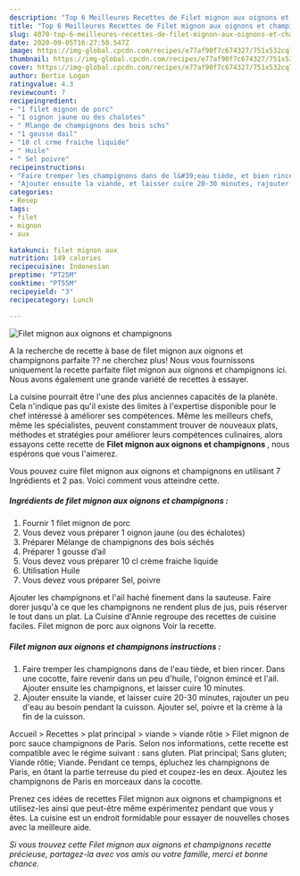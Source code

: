 ```yaml
---
description: "Top 6 Meilleures Recettes de Filet mignon aux oignons et champignons"
title: "Top 6 Meilleures Recettes de Filet mignon aux oignons et champignons"
slug: 4070-top-6-meilleures-recettes-de-filet-mignon-aux-oignons-et-champignons
date: 2020-09-05T16:27:50.547Z
image: https://img-global.cpcdn.com/recipes/e77af90f7c674327/751x532cq70/filet-mignon-aux-oignons-et-champignons-photo-principale-de-la-recette.jpg
thumbnail: https://img-global.cpcdn.com/recipes/e77af90f7c674327/751x532cq70/filet-mignon-aux-oignons-et-champignons-photo-principale-de-la-recette.jpg
cover: https://img-global.cpcdn.com/recipes/e77af90f7c674327/751x532cq70/filet-mignon-aux-oignons-et-champignons-photo-principale-de-la-recette.jpg
author: Bertie Logan
ratingvalue: 4.3
reviewcount: 7
recipeingredient:
- "1 filet mignon de porc"
- "1 oignon jaune ou des chalotes"
- " Mlange de champignons des bois schs"
- "1 gousse dail"
- "10 cl crme fraiche liquide"
- " Huile"
- " Sel poivre"
recipeinstructions:
- "Faire tremper les champignons dans de l&#39;eau tiède, et bien rincer. Dans une cocotte, faire revenir dans un peu d&#39;huile, l&#39;oignon émincé et l&#39;ail. Ajouter ensuite les champignons, et laisser cuire 10 minutes."
- "Ajouter ensuite la viande, et laisser cuire 20-30 minutes, rajouter un peu d&#39;eau au besoin pendant la cuisson. Ajouter sel, poivre et la crème à la fin de la cuisson."
categories:
- Resep
tags:
- filet
- mignon
- aux

katakunci: filet mignon aux 
nutrition: 149 calories
recipecuisine: Indonesian
preptime: "PT25M"
cooktime: "PT55M"
recipeyield: "3"
recipecategory: Lunch

---
```



![Filet mignon aux oignons et champignons](https://img-global.cpcdn.com/recipes/e77af90f7c674327/751x532cq70/filet-mignon-aux-oignons-et-champignons-photo-principale-de-la-recette.jpg)

A la recherche de recette à base de filet mignon aux oignons et champignons parfaite ?? ne cherchez plus! Nous vous fournissons uniquement la recette parfaite filet mignon aux oignons et champignons ici. Nous avons également une grande variété de recettes à essayer.

La cuisine pourrait être l'une des plus anciennes capacités de la planète. Cela n'indique pas qu'il existe des limites à l'expertise disponible pour le chef intéressé à améliorer ses compétences. Même les meilleurs chefs, même les spécialistes, peuvent constamment trouver de nouveaux plats, méthodes et stratégies pour améliorer leurs compétences culinaires, alors essayons cette recette de <strong> Filet mignon aux oignons et champignons </strong>, nous espérons que vous l'aimerez.

<!--inarticleads1-->

Vous pouvez cuire filet mignon aux oignons et champignons en utilisant 7 Ingrédients et 2 pas. Voici comment vous atteindre cette.

##### Ingrédients de filet mignon aux oignons et champignons :

1. Fournir 1 filet mignon de porc
1. Vous devez vous préparer 1 oignon jaune (ou des échalotes)
1. Préparer  Mélange de champignons des bois séchés
1. Préparer 1 gousse d’ail
1. Vous devez vous préparer 10 cl crème fraiche liquide
1. Utilisation  Huile
1. Vous devez vous préparer  Sel, poivre


Ajouter les champignons et l&#39;ail haché finement dans la sauteuse. Faire dorer jusqu&#39;à ce que les champignons ne rendent plus de jus, puis réserver le tout dans un plat. La Cuisine d&#39;Annie regroupe des recettes de cuisine faciles. Filet mignon de porc aux oignons Voir la recette. 

<!--inarticleads2-->

##### Filet mignon aux oignons et champignons instructions :

1. Faire tremper les champignons dans de l&#39;eau tiède, et bien rincer. Dans une cocotte, faire revenir dans un peu d&#39;huile, l&#39;oignon émincé et l&#39;ail. Ajouter ensuite les champignons, et laisser cuire 10 minutes.
1. Ajouter ensuite la viande, et laisser cuire 20-30 minutes, rajouter un peu d&#39;eau au besoin pendant la cuisson. Ajouter sel, poivre et la crème à la fin de la cuisson.


Accueil &gt; Recettes &gt; plat principal &gt; viande &gt; viande rôtie &gt; Filet mignon de porc sauce champignons de Paris. Selon nos informations, cette recette est compatible avec le régime suivant : sans gluten. Plat principal; Sans gluten; Viande rôtie; Viande. Pendant ce temps, épluchez les champignons de Paris, en ôtant la partie terreuse du pied et coupez-les en deux. Ajoutez les champignons de Paris en morceaux dans la cocotte. 

<!--inarticleads1-->

<p>
Prenez ces idées de recettes Filet mignon aux oignons et champignons et utilisez-les ainsi que peut-être même expérimentez pendant que vous y êtes. La cuisine est un endroit formidable pour essayer de nouvelles choses avec la meilleure aide.
</p>

<p>
<i>Si vous trouvez cette Filet mignon aux oignons et champignons recette précieuse, partagez-la avec vos amis ou votre famille, merci et bonne chance.</i>
</p>
